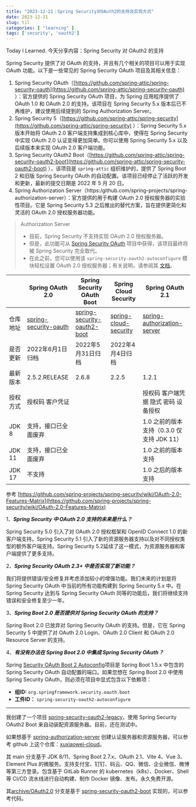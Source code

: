 ```yaml
---
title: "2023-12-21｜Spring Security对OAuth2的支持及实现方式"
date: 2023-12-21
slug: til
categories: [ "learning" ]
tags: ['security', 'oauth2']
---
```


Today I Learned. 今天分享内容：Spring Security 对 OAuth2 的支持

Spring Security 提供了对 OAuth 的支持，并且有几个相关的项目可以用于实现 OAuth 功能。以下是一些常见的 Spring Security OAuth
项目及其相关信息：

1. Spring Security
   OAuth（[https://github.com/spring-attic/spring-security-oauth](https://github.com/spring-attic/spring-security-oauth)
   ）：官方提供的 Spring Security OAuth 项目，为 Spring 应用程序提供了 OAuth 1.0 和 OAuth 2.0 的支持。该项目在 Spring
   Security 5.x 版本后已不再维护，建议使用后续提到的 Spring Authorization Server。
2. Spring Security 5（[https://github.com/spring-attic/spring-security](https://github.com/spring-attic/spring-security)
   ）：Spring Security 5.x 版本开始将 OAuth 2.0 客户端支持集成到核心库中，使得在 Spring Security 中实现 OAuth 2.0
   认证变得更加简单。你可以使用 Spring Security 5.x 以及后续版本来实现 OAuth 2.0 客户端功能。
3. Spring Security OAuth2
   Boot（[https://github.com/spring-attic/spring-security-oauth2-boot](https://github.com/spring-attic/spring-security-oauth2-boot)
   ），该项目是 `spring-attic` 组织维护的，提供了 Spring Boot 2 和旧版 Spring Security OAuth
   的自动配置。该项目已经停止了活跃的开发和更新，最新的提交日期是 2022 年 5 月 20 日。
4. Spring Authorization Server（https:[]()/github.com/spring-projects/spring-authorization-server）：官方提供的用于构建
   OAuth 2.0 授权服务器的实验性项目。它是 Spring Security 5.3 之后推出的替代方案，旨在提供更简化和灵活的 OAuth 2.0
   授权服务器功能。

> Authorization Server
>
> - 目前，Spring Security 不支持实现 OAuth 2.0 授权服务器。
> - 但是，此功能可从 [Spring Security OAuth](https://spring.io/projects/spring-security-oauth) 项目中获得，该项目最终将被
    Spring Security 完全取代。
> - 在此之前，您可以使用该 `spring-security-oauth2-autoconfigure` 模块轻松设置 OAuth 2.0
    授权服务器；有关说明，请参阅其 [文档](https://docs.spring.io/spring-security-oauth2-boot/)。

|        | Spring OAuth 2.0                                                               | Spring Security OAuth Boot                                                                 | Spring Cloud Security                                                          | Spring OAuth 2.1                                                                              |
|--------|--------------------------------------------------------------------------------|--------------------------------------------------------------------------------------------|--------------------------------------------------------------------------------|-----------------------------------------------------------------------------------------------|
| 仓库地址   | [spring-security-oauth](https://github.com/spring-attic/spring-security-oauth) | [spring-security-oauth2-boot](https://github.com/spring-attic/spring-security-oauth2-boot) | [spring-cloud-security](https://github.com/spring-attic/spring-cloud-security) | [spring-authorization-server](https://github.com/spring-projects/spring-authorization-server) |
| 是否更新   | 2022年6月1日归档                                                                    | 2022年5月31日归档                                                                               | 2022年4月4日归档                                                                    |                                                                                               |
| 最新版本   | 2.5.2.RELEASE                                                                  | 2.6.8                                                                                      | 2.2.5                                                                          | 1.2.1                                                                                         |
| 授权方式   | 授权码 客户凭证                                                                       |                                                                                            |                                                                                | 授权码 客户端凭据 隐式 密码 设备授权                                                                          |
| JDK 8  | 支持，接口已全面废弃                                                                     |                                                                                            |                                                                                | 1.0 之前的版本支持（0.3.0 仅支持 JDK 11）                                                                 |
| JDK 11 | 支持，接口已全面废弃                                                                     |                                                                                            |                                                                                | 1.0 之前的版本支持                                                                                   |
| JDK 17 | 不支持                                                                            |                                                                                            |                                                                                | 1.0 之后的版本支持                                                                                   |

参考 [https://github.com/spring-projects/spring-security/wiki/OAuth-2.0-Features-Matrix](https://github.com/spring-projects/spring-security/wiki/OAuth-2.0-Features-Matrix)

1、***Spring Security 中 OAuth 2.0 支持的未来是什么？***

Spring Security 5.0 引入了对 OAuth 2.0 授权框架和 OpenID Connect 1.0 的新客户端支持。Spring Security 5.1
引入了新的资源服务器支持以及对不同授权类型的额外客户端支持。Spring Security 5.2延续了这一模式，为资源服务器和客户端提供了更多支持。

2、***Spring Security OAuth 2.3+ 中是否实现了新功能？***

我们将提供错误/安全修复并考虑添加较小的增强功能。我们未来的计划是将 Spring Security OAuth 中当前的所有功能构建到 Spring
Security 5.x 中。在 Spring Security 达到与 Spring Security OAuth 同等的功能后，我们将继续支持错误和安全修复至少一年。

3、***Spring Boot 2.0 是否提供对 Spring Security OAuth 的支持？***

Spring Boot 2.0 已放弃对 Spring Security OAuth 的支持。但是，它在 Spring Security 5 中提供了对 OAuth 2.0 Login、OAuth 2.0
Client 和 OAuth 2.0 Resource Server 的支持。

4、***有没有办法在 Spring Boot 2.0 中集成 Spring Security OAuth？***

Spring [Security OAuth Boot 2 Autoconfig](https://github.com/spring-projects/spring-security-oauth2-boot)项目是 Spring
Boot 1.5.x 中包含的 Spring Security OAuth 自动配置的端口。如果您想在 Spring Boot 2.0 中使用 Spring Security
OAuth，则必须在项目中显式包含以下依赖项：

- **组ID:** `org.springframework.security.oauth.boot`
- **工件ID：** `spring-security-oauth2-autoconfigure`

---
我创建了一个项目 [spring-security-oauth2-legacy](https://github.com/chensoul/spring-security-oauth2-legacy)，使用 Spring
Security OAuth2 Boot 来自动装配资源服务器。目前，还在测试中。

如果想基于 [spring-authorization-server](https://github.com/spring-projects/spring-authorization-server)
创建认证服务器和资源服务器，可以参考 github
上这个仓库：[xuxiaowei-cloud](https://github.com/xuxiaowei-cloud/xuxiaowei-cloud)。

其 main 分支基于 JDK 8/11、Spring Boot 2.7.x、OAuth 2.1、Vite 4、Vue 3、Element Plus
的微服务。支持支付宝、钉钉、码云、QQ、微信、企业微信、微博等第三方登录。包含基于 GitLab Runner 的 kubernetes（k8s）、Docker、Shell 等
CI/CD 流水线进行自动构建、制作 Docker 镜像、发布。永久免费开源。

其[archive/OAuth2.0](https://github.com/xuxiaowei-cloud/xuxiaowei-cloud/blob/archive/OAuth2.0/)
分支是基于 [spring-security-oauth2-boot](https://github.com/spring-attic/spring-security-oauth2-boot) 实现的，可以参考代码。
